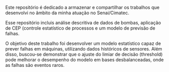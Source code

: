 Este repositório é dedicado a armazenar e compartilhar os trabalhos  que desenvolvi no âmbito da minha atuação no Senai/Cimatec.

Esse repositório incluis análise descritiva de dados de bombas, aplicação de CEP (controle estatístico de processos e um modelo de previsão de falhas.

O objetivo deste trabalho foi desenvolver um modelo estatístico capaz de prever falhas em máquinas, utilizando dados históricos de sensores. Além disso, buscou-se demonstrar que o ajuste do limiar de decisão (threshold) pode melhorar o desempenho do modelo em bases desbalanceadas, onde as falhas são eventos raros.
